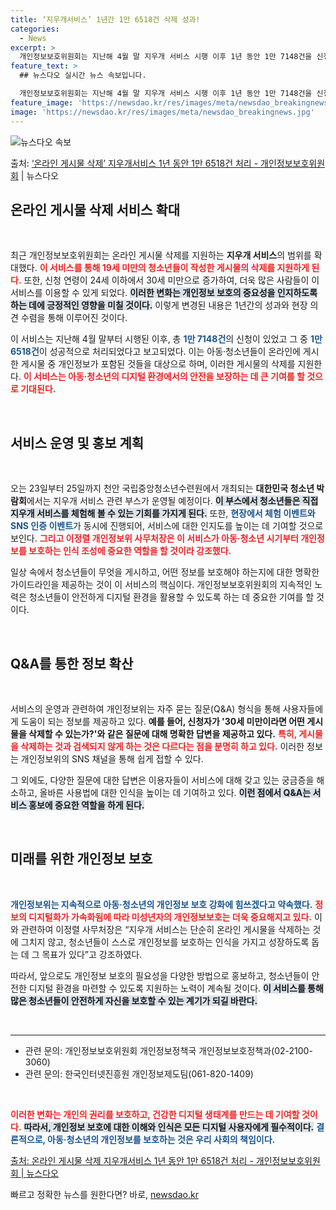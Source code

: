 ```yaml
---
title: ‘지우개서비스’ 1년간 1만 6518건 삭제 성과!
categories:
  - News
excerpt: >
  개인정보보호위원회는 지난해 4월 말 지우개 서비스 시행 이후 1년 동안 1만 7148건을 신청받아 1만 65…
feature_text: >
  ## 뉴스다오 실시간 뉴스 속보입니다.

  개인정보보호위원회는 지난해 4월 말 지우개 서비스 시행 이후 1년 동안 1만 7148건을 신청받아 1만 65…
feature_image: 'https://newsdao.kr/res/images/meta/newsdao_breakingnews.jpg'
image: 'https://newsdao.kr/res/images/meta/newsdao_breakingnews.jpg'
---
```


![뉴스다오 속보](https://newsdao.kr/res/images/meta/newsdao_breakingnews.jpg)

<p>출처: <a href="https://newsdao.kr/3874" rel="dofollow">‘온라인 게시물 삭제’ 지우개서비스 1년 동안 1만 6518건 처리 - 개인정보보호위원회</a> | 뉴스다오</p>

<h2 data-ke-size="size26">온라인 게시물 삭제 서비스 확대</h2>

<p data-ke-size="size16">&nbsp;</p>

최근 개인정보보호위원회는 온라인 게시물 삭제를 지원하는 <b>지우개 서비스</b>의 범위를 확대했다. <b><span style="color: #ee2323;">이 서비스를 통해 19세 미만의 청소년들이 작성한 게시물의 삭제를 지원하게 된다.</span></b> 또한, 신청 연령이 24세 이하에서 30세 미만으로 증가하여, 더욱 많은 사람들이 이 서비스를 이용할 수 있게 되었다. <b><span style="background-color: #21538527;">이러한 변화는 개인정보 보호의 중요성을 인지하도록 하는 데에 긍정적인 영향을 미칠 것이다.</span></b> 이렇게 변경된 내용은 1년간의 성과와 현장 의견 수렴을 통해 이루어진 것이다. 

이 서비스는 지난해 4월 말부터 시행된 이후, 총 <b><span style="color: #1a5490;">1만 7148건</span></b>의 신청이 있었고 그 중 <b><span style="color: #1a5490;">1만 6518건</span></b>이 성공적으로 처리되었다고 보고되었다. 이는 아동·청소년들이 온라인에 게시한 게시물 중 개인정보가 포함된 것들을 대상으로 하며, 이러한 게시물의 삭제를 지원한다. <b><span style="color: #ee2323;">이 서비스는 아동·청소년의 디지털 환경에서의 안전을 보장하는 데 큰 기여를 할 것으로 기대된다.</span></b>

<p data-ke-size="size16">&nbsp;</p>

<h2 data-ke-size="size26">서비스 운영 및 홍보 계획</h2>

<p data-ke-size="size16">&nbsp;</p>

오는 23일부터 25일까지 천안 국립중앙청소년수련원에서 개최되는 <b>대한민국 청소년 박람회</b>에서는 지우개 서비스 관련 부스가 운영될 예정이다. <b><span style="background-color: #21538527;">이 부스에서 청소년들은 직접 지우개 서비스를 체험해 볼 수 있는 기회를 가지게 된다.</span></b> 또한, <b><span style="color: #1a5490;">현장에서 체험 이벤트와 SNS 인증 이벤트</span></b>가 동시에 진행되어, 서비스에 대한 인지도를 높이는 데 기여할 것으로 보인다. <b><span style="color: #ee2323;">그리고 이정렬 개인정보위 사무처장은 이 서비스가 아동·청소년 시기부터 개인정보를 보호하는 인식 조성에 중요한 역할을 할 것이라 강조했다.</span></b>

일상 속에서 청소년들이 무엇을 게시하고, 어떤 정보를 보호해야 하는지에 대한 명확한 가이드라인을 제공하는 것이 이 서비스의 핵심이다. 개인정보보호위원회의 지속적인 노력은 청소년들이 안전하게 디지털 환경을 활용할 수 있도록 하는 데 중요한 기여를 할 것이다.

<p data-ke-size="size16">&nbsp;</p>

<h2 data-ke-size="size26">Q&A를 통한 정보 확산</h2>

<p data-ke-size="size16">&nbsp;</p>

서비스의 운영과 관련하여 개인정보위는 자주 묻는 질문(Q&A) 형식을 통해 사용자들에게 도움이 되는 정보를 제공하고 있다. <b>예를 들어, 신청자가 '30세 미만이라면 어떤 게시물을 삭제할 수 있는가?'와 같은 질문에 대해 명확한 답변을 제공하고 있다.</b> <b><span style="color: #ee2323;">특히, 게시물을 삭제하는 것과 검색되지 않게 하는 것은 다르다는 점을 분명히 하고 있다.</span></b> 이러한 정보는 개인정보위의 SNS 채널을 통해 쉽게 접할 수 있다.

그 외에도, 다양한 질문에 대한 답변은 이용자들이 서비스에 대해 갖고 있는 궁금증을 해소하고, 올바른 사용법에 대한 인식을 높이는 데 기여하고 있다. <b><span style="background-color: #21538527;">이런 점에서 Q&A는 서비스 홍보에 중요한 역할을 하게 된다.</span></b>

<p data-ke-size="size16">&nbsp;</p>

<h2 data-ke-size="size26">미래를 위한 개인정보 보호</h2>

<p data-ke-size="size16">&nbsp;</p>

<b><span style="color: #1a5490;">개인정보위는 지속적으로 아동·청소년의 개인정보 보호 강화에 힘쓰겠다고 약속했다.</span></b> <b><span style="color: #ee2323;">정보의 디지털화가 가속화됨에 따라 미성년자의 개인정보보호는 더욱 중요해지고 있다.</span></b> 이와 관련하여 이정렬 사무처장은 “지우개 서비스는 단순히 온라인 게시물을 삭제하는 것에 그치지 않고, 청소년들이 스스로 개인정보를 보호하는 인식을 가지고 성장하도록 돕는 데 그 목표가 있다”고 강조하였다.

따라서, 앞으로도 개인정보 보호의 필요성을 다양한 방법으로 홍보하고, 청소년들이 안전한 디지털 환경을 마련할 수 있도록 지원하는 노력이 계속될 것이다. <b><span style="background-color: #21538527;">이 서비스를 통해 많은 청소년들이 안전하게 자신을 보호할 수 있는 계기가 되길 바란다.</span></b>

<p data-ke-size="size16">&nbsp;</p>

<hr>

<ul>
    <li>관련 문의: 개인정보보호위원회 개인정보정책국 개인정보보호정책과(02-2100-3060)</li>
    <li>관련 문의: 한국인터넷진흥원 개인정보제도팀(061-820-1409)</li>
</ul>

<p data-ke-size="size16">&nbsp;</p>

<b><span style="color: #ee2323;">이러한 변화는 개인의 권리를 보호하고, 건강한 디지털 생태계를 만드는 데 기여할 것이다.</span></b> <b><span style="background-color: #21538527;">따라서, 개인정보 보호에 대한 이해와 인식은 모든 디지털 사용자에게 필수적이다.</span></b> <b><span style="color: #1a5490;">결론적으로, 아동·청소년의 개인정보를 보호하는 것은 우리 사회의 책임이다.</span></b>

<a href="https://newsdao.kr/3874">출처: 온라인 게시물 삭제 지우개서비스 1년 동안 1만 6518건 처리 - 개인정보보호위원회 | 뉴스다오</a> 

빠르고 정확한 뉴스를 원한다면? 바로, <a href="https://newsdao.kr" rel="dofollow">newsdao.kr</a>


